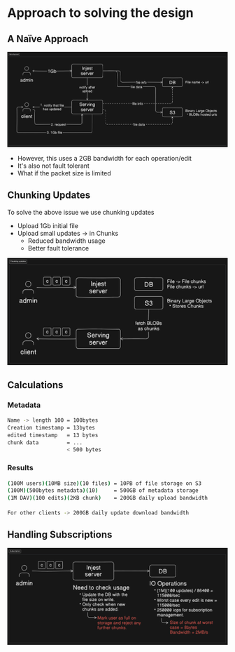 # Approach to solving the design

## A Naïve Approach

<img src="./images/naive-approach.png" style="width: 600px;" />

- However, this uses a 2GB bandwidth for each operation/edit
- It's also not fault tolerant
- What if the packet size is limited

## Chunking Updates

To solve the above issue we use chunking updates

- Upload 1Gb initial file
- Upload small updates -> in Chunks
  - Reduced bandwidth usage
  - Better fault tolerance

<img src="./images/chunking-updates.png" style="width: 600px;" />

## Calculations

### Metadata

```bash
Name -> length 100 = 100bytes
Creation timestamp = 13bytes
edited timestamp   = 13 bytes
chunk data         = ...
                   < 500 bytes
```

### Results

```bash
(100M users)(10MB size)(10 files) = 10PB of file storage on S3
(100M)(500bytes metadata)(10)     = 500GB of metadata storage
(1M DAV)(100 edits)(2KB chunk)    = 200GB daily upload bandwidth

For other clients -> 200GB daily update download bandwidth
```

## Handling Subscriptions

<img src="./images/subscription.png" style="width: 800px;" />
